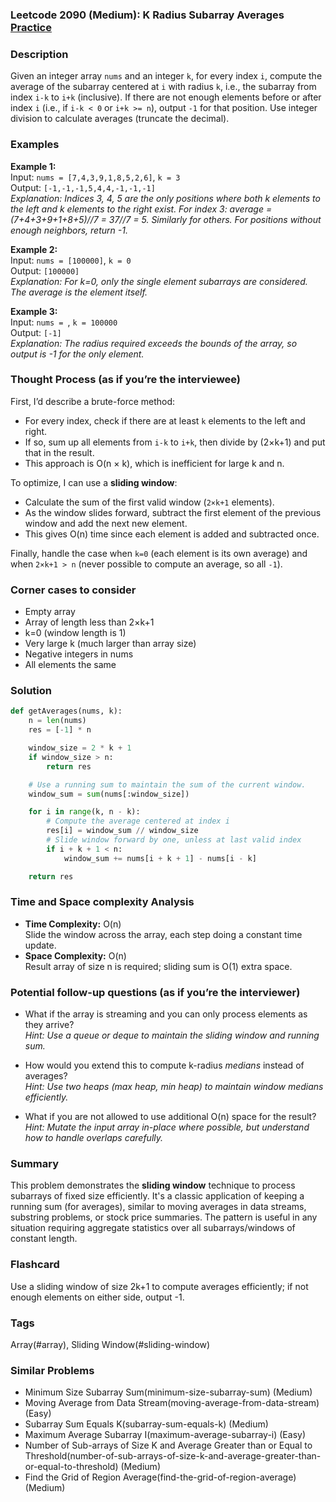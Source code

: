 ### Leetcode 2090 (Medium): K Radius Subarray Averages [Practice](https://leetcode.com/problems/k-radius-subarray-averages)

### Description  
Given an integer array `nums` and an integer `k`, for every index `i`, compute the average of the subarray centered at `i` with radius `k`, i.e., the subarray from index `i-k` to `i+k` (inclusive). If there are not enough elements before or after index `i` (i.e., if `i-k < 0` or `i+k >= n`), output `-1` for that position. Use integer division to calculate averages (truncate the decimal).

### Examples  

**Example 1:**  
Input: `nums = [7,4,3,9,1,8,5,2,6]`, `k = 3`  
Output: `[-1,-1,-1,5,4,4,-1,-1,-1]`  
*Explanation: Indices 3, 4, 5 are the only positions where both k elements to the left and k elements to the right exist. For index 3: average = (7+4+3+9+1+8+5)//7 = 37//7 = 5. Similarly for others. For positions without enough neighbors, return -1.*

**Example 2:**  
Input: `nums = [100000]`, `k = 0`  
Output: `[100000]`  
*Explanation: For k=0, only the single element subarrays are considered. The average is the element itself.*

**Example 3:**  
Input: `nums = `, `k = 100000`  
Output: `[-1]`  
*Explanation: The radius required exceeds the bounds of the array, so output is -1 for the only element.*

### Thought Process (as if you’re the interviewee)  
First, I’d describe a brute-force method:
- For every index, check if there are at least `k` elements to the left and right.
- If so, sum up all elements from `i-k` to `i+k`, then divide by (2×k+1) and put that in the result.
- This approach is O(n × k), which is inefficient for large k and n.

To optimize, I can use a **sliding window**:
- Calculate the sum of the first valid window (`2×k+1` elements).
- As the window slides forward, subtract the first element of the previous window and add the next new element.
- This gives O(n) time since each element is added and subtracted once.

Finally, handle the case when `k=0` (each element is its own average) and when `2×k+1 > n` (never possible to compute an average, so all `-1`).

### Corner cases to consider  
- Empty array
- Array of length less than 2×k+1
- k=0 (window length is 1)
- Very large k (much larger than array size)
- Negative integers in nums
- All elements the same

### Solution

```python
def getAverages(nums, k):
    n = len(nums)
    res = [-1] * n

    window_size = 2 * k + 1
    if window_size > n:
        return res

    # Use a running sum to maintain the sum of the current window.
    window_sum = sum(nums[:window_size])

    for i in range(k, n - k):
        # Compute the average centered at index i
        res[i] = window_sum // window_size
        # Slide window forward by one, unless at last valid index
        if i + k + 1 < n:
            window_sum += nums[i + k + 1] - nums[i - k]

    return res
```

### Time and Space complexity Analysis  

- **Time Complexity:** O(n)  
  Slide the window across the array, each step doing a constant time update.
- **Space Complexity:** O(n)  
  Result array of size n is required; sliding sum is O(1) extra space.

### Potential follow-up questions (as if you’re the interviewer)  

- What if the array is streaming and you can only process elements as they arrive?  
  *Hint: Use a queue or deque to maintain the sliding window and running sum.*

- How would you extend this to compute k-radius *medians* instead of averages?  
  *Hint: Use two heaps (max heap, min heap) to maintain window medians efficiently.*

- What if you are not allowed to use additional O(n) space for the result?  
  *Hint: Mutate the input array in-place where possible, but understand how to handle overlaps carefully.*

### Summary
This problem demonstrates the **sliding window** technique to process subarrays of fixed size efficiently. It's a classic application of keeping a running sum (for averages), similar to moving averages in data streams, substring problems, or stock price summaries. The pattern is useful in any situation requiring aggregate statistics over all subarrays/windows of constant length.


### Flashcard
Use a sliding window of size 2k+1 to compute averages efficiently; if not enough elements on either side, output -1.

### Tags
Array(#array), Sliding Window(#sliding-window)

### Similar Problems
- Minimum Size Subarray Sum(minimum-size-subarray-sum) (Medium)
- Moving Average from Data Stream(moving-average-from-data-stream) (Easy)
- Subarray Sum Equals K(subarray-sum-equals-k) (Medium)
- Maximum Average Subarray I(maximum-average-subarray-i) (Easy)
- Number of Sub-arrays of Size K and Average Greater than or Equal to Threshold(number-of-sub-arrays-of-size-k-and-average-greater-than-or-equal-to-threshold) (Medium)
- Find the Grid of Region Average(find-the-grid-of-region-average) (Medium)